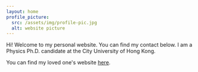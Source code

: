 ```yaml
---
layout: home
profile_picture:
  src: /assets/img/profile-pic.jpg
  alt: website picture
---
```


<p>
  Hi! Welcome to my personal website. You can find my contact below. I am a Physics Ph.D. candidate at the City University of Hong Kong.
</p>

<p>
  You can find my loved one's website  <a href="https://jinyuan.cargo.site/Info">here</a>.
</p>
